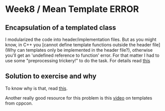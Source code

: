 # Week8 / Mean Template ERROR

## Encapsulation of a templated class

I modularized the code into header/implementation files. But as you might know, in C++ you
[cannot define template functions outside the header file](Why can templates only be implemented in the header file?),
otherwise you'll get an 'undefined reference to function' error. For that
matter I had to use some "preprocessing trickery!" to do the task. For details
read [this](https://stackoverflow.com/a/26816994/13041067)


## Solution to exercise and why

To know why is that, read [this](https://stackoverflow.com/a/4643295/13041067).

Another really good resource for this problem is this
[video](https://www.youtube.com/watch?v=LMP_sxOaz6g) on templates from cppcon.
